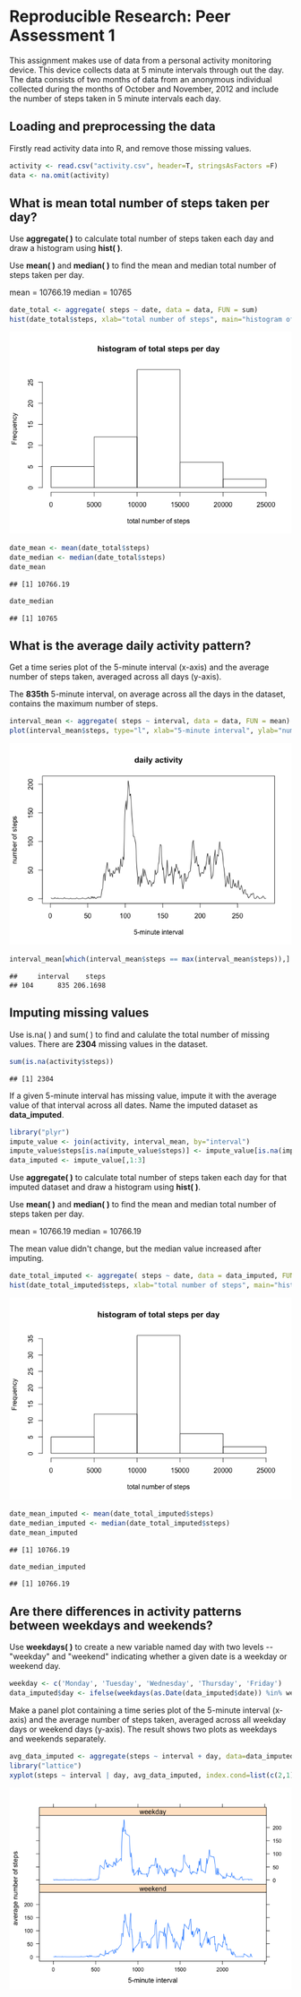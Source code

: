 # Reproducible Research: Peer Assessment 1
This assignment makes use of data from a personal activity monitoring device. This device collects data at 5 minute intervals through out the day. The data consists of two months of data from an anonymous individual collected during the months of October and November, 2012 and include the number of steps taken in 5 minute intervals each day.

## Loading and preprocessing the data

Firstly read activity data into R, and remove those missing values.


```r
activity <- read.csv("activity.csv", header=T, stringsAsFactors =F)
data <- na.omit(activity)
```

## What is mean total number of steps taken per day?

Use **aggregate( )** to calculate total number of steps taken each day and draw a histogram using **hist( )**.

Use **mean( )** and **median( )** to find the mean and median total number of steps taken per day.

mean = 10766.19  median = 10765 


```r
date_total <- aggregate( steps ~ date, data = data, FUN = sum)
hist(date_total$steps, xlab="total number of steps", main="histogram of total steps per day")
```

![](PA1_template_files/figure-html/unnamed-chunk-2-1.png) 

```r
date_mean <- mean(date_total$steps)
date_median <- median(date_total$steps)
date_mean
```

```
## [1] 10766.19
```

```r
date_median
```

```
## [1] 10765
```

## What is the average daily activity pattern?

Get a time series plot of the 5-minute interval (x-axis) and the average number of steps taken, averaged across all days (y-axis). 

The **835th** 5-minute interval, on average across all the days in the dataset, contains the maximum number of steps.


```r
interval_mean <- aggregate( steps ~ interval, data = data, FUN = mean)
plot(interval_mean$steps, type="l", xlab="5-minute interval", ylab="number of steps", main="daily activity")
```

![](PA1_template_files/figure-html/unnamed-chunk-3-1.png) 

```r
interval_mean[which(interval_mean$steps == max(interval_mean$steps)),]
```

```
##     interval    steps
## 104      835 206.1698
```

## Imputing missing values
Use is.na( ) and sum( ) to find and calulate the total number of missing values. There are **2304** missing values in the dataset. 


```r
sum(is.na(activity$steps))
```

```
## [1] 2304
```

If a given 5-minute interval has missing value, impute it with the average value of that interval across all dates. Name the imputed dataset as **data_imputed**.


```r
library("plyr")
impute_value <- join(activity, interval_mean, by="interval")
impute_value$steps[is.na(impute_value$steps)] <- impute_value[is.na(impute_value$steps),4]
data_imputed <- impute_value[,1:3]
```

Use **aggregate( )** to calculate total number of steps taken each day for that imputed dataset and draw a histogram using **hist( )**.

Use **mean( )** and **median( )** to find the mean and median total number of steps taken per day.

mean = 10766.19  median = 10766.19

The mean value didn't change, but the median value increased after imputing.


```r
date_total_imputed <- aggregate( steps ~ date, data = data_imputed, FUN = sum)
hist(date_total_imputed$steps, xlab="total number of steps", main="histogram of total steps per day")
```

![](PA1_template_files/figure-html/unnamed-chunk-6-1.png) 

```r
date_mean_imputed <- mean(date_total_imputed$steps)
date_median_imputed <- median(date_total_imputed$steps)
date_mean_imputed
```

```
## [1] 10766.19
```

```r
date_median_imputed
```

```
## [1] 10766.19
```

## Are there differences in activity patterns between weekdays and weekends?

Use **weekdays( )** to create a new variable named day with two levels -- "weekday" and "weekend" indicating whether a given date is a weekday or weekend day.


```r
weekday <- c('Monday', 'Tuesday', 'Wednesday', 'Thursday', 'Friday')
data_imputed$day <- ifelse(weekdays(as.Date(data_imputed$date)) %in% weekday, 'weekday', 'weekend')
```

Make a panel plot containing a time series plot of the 5-minute interval (x-axis) and the average number of steps taken, averaged across all weekday days or weekend days (y-axis). The result shows two plots as weekdays and weekends separately.


```r
avg_data_imputed <- aggregate(steps ~ interval + day, data=data_imputed, mean)
library("lattice")
xyplot(steps ~ interval | day, avg_data_imputed, index.cond=list(c(2,1)),type="l", lwd=1, xlab="5-minute interval", ylab="average number of steps", layout=c(1,2))
```

![](PA1_template_files/figure-html/unnamed-chunk-8-1.png) 
